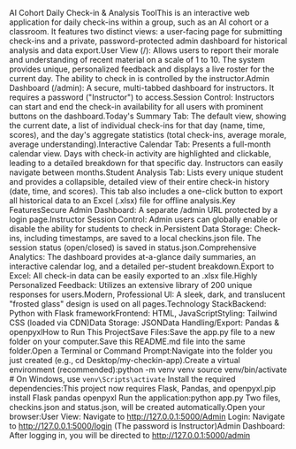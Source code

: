 AI Cohort Daily Check-in & Analysis ToolThis is an interactive web application for daily check-ins within a group, such as an AI cohort or a classroom. It features two distinct views: a user-facing page for submitting check-ins and a private, password-protected admin dashboard for historical analysis and data export.User View (/): Allows users to report their morale and understanding of recent material on a scale of 1 to 10. The system provides unique, personalized feedback and displays a live roster for the current day. The ability to check in is controlled by the instructor.Admin Dashboard (/admin): A secure, multi-tabbed dashboard for instructors. It requires a password ("Instructor") to access.Session Control: Instructors can start and end the check-in availability for all users with prominent buttons on the dashboard.Today's Summary Tab: The default view, showing the current date, a list of individual check-ins for that day (name, time, scores), and the day's aggregate statistics (total check-ins, average morale, average understanding).Interactive Calendar Tab: Presents a full-month calendar view. Days with check-in activity are highlighted and clickable, leading to a detailed breakdown for that specific day. Instructors can easily navigate between months.Student Analysis Tab: Lists every unique student and provides a collapsible, detailed view of their entire check-in history (date, time, and scores). This tab also includes a one-click button to export all historical data to an Excel (.xlsx) file for offline analysis.Key FeaturesSecure Admin Dashboard: A separate /admin URL protected by a login page.Instructor Session Control: Admin users can globally enable or disable the ability for students to check in.Persistent Data Storage: Check-ins, including timestamps, are saved to a local checkins.json file. The session status (open/closed) is saved in status.json.Comprehensive Analytics: The dashboard provides at-a-glance daily summaries, an interactive calendar log, and a detailed per-student breakdown.Export to Excel: All check-in data can be easily exported to an .xlsx file.Highly Personalized Feedback: Utilizes an extensive library of 200 unique responses for users.Modern, Professional UI: A sleek, dark, and translucent "frosted glass" design is used on all pages.Technology StackBackend: Python with Flask frameworkFrontend: HTML, JavaScriptStyling: Tailwind CSS (loaded via CDN)Data Storage: JSONData Handling/Export: Pandas & openpyxlHow to Run This ProjectSave Files:Save the app.py file to a new folder on your computer.Save this README.md file into the same folder.Open a Terminal or Command Prompt:Navigate into the folder you just created (e.g., cd Desktop/my-checkin-app).Create a virtual environment (recommended):python -m venv venv
source venv/bin/activate  # On Windows, use `venv\Scripts\activate`
Install the required dependencies:This project now requires Flask, Pandas, and openpyxl.pip install Flask pandas openpyxl
Run the application:python app.py
Two files, checkins.json and status.json, will be created automatically.Open your browser:User View: Navigate to http://127.0.0.1:5000/Admin Login: Navigate to http://127.0.0.1:5000/login (The password is Instructor)Admin Dashboard: After logging in, you will be directed to http://127.0.0.1:5000/admin